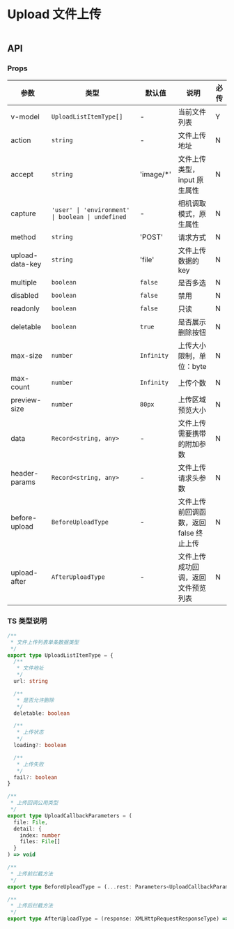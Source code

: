 # Upload 文件上传

```vue playground=3grna8o

```

## API

### Props

| 参数            | 类型                                              | 默认值     | 说明                                    | 必传 |
| --------------- | ------------------------------------------------- | ---------- | --------------------------------------- | ---- |
| v-model         | `UploadListItemType[]`                            | -          | 当前文件列表                            | Y    |
| action          | `string`                                          | -          | 文件上传地址                            | N    |
| accept          | `string`                                          | 'image/\*' | 文件上传类型，input 原生属性            | N    |
| capture         | `'user' \| 'environment' \| boolean \| undefined` | -          | 相机调取模式，原生属性                  | N    |
| method          | `string`                                          | 'POST'     | 请求方式                                | N    |
| upload-data-key | `string`                                          | 'file'     | 文件上传数据的 key                      | N    |
| multiple        | `boolean`                                         | `false`    | 是否多选                                | N    |
| disabled        | `boolean`                                         | `false`    | 禁用                                    | N    |
| readonly        | `boolean`                                         | `false`    | 只读                                    | N    |
| deletable       | `boolean`                                         | `true`     | 是否展示删除按钮                        | N    |
| max-size        | `number`                                          | `Infinity` | 上传大小限制，单位：byte                | N    |
| max-count       | `number`                                          | `Infinity` | 上传个数                                | N    |
| preview-size    | `number`                                          | `80px`     | 上传区域预览大小                        | N    |
| data            | `Record<string, any>`                             | -          | 文件上传需要携带的附加参数              | N    |
| header-params   | `Record<string, any>`                             | -          | 文件上传请求头参数                      | N    |
| before-upload   | `BeforeUploadType`                                | -          | 文件上传前回调函数，返回 false 终止上传 | N    |
| upload-after    | `AfterUploadType`                                 | -          | 文件上传成功回调，返回文件预览列表      | N    |

### TS 类型说明

```typescript
/**
 * 文件上传列表单条数据类型
 */
export type UploadListItemType = {
  /**
   * 文件地址
   */
  url: string

  /**
   * 是否允许删除
   */
  deletable: boolean

  /**
   * 上传状态
   */
  loading?: boolean

  /**
   * 上传失败
   */
  fail?: boolean
}

/**
 * 上传回调公用类型
 */
export type UploadCallbackParameters = (
  file: File,
  detail: {
    index: number
    files: File[]
  }
) => void

/**
 * 上传前拦截方法
 */
export type BeforeUploadType = (...rest: Parameters<UploadCallbackParameters>) => Promise<boolean>

/**
 * 上传后拦截方法
 */
export type AfterUploadType = (response: XMLHttpRequestResponseType) => UploadListItemType
```
